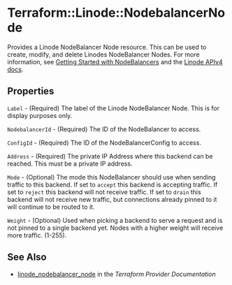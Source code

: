 # Terraform::Linode::NodebalancerNode

Provides a Linode NodeBalancer Node resource.  This can be used to create, modify, and delete Linodes NodeBalancer Nodes.
For more information, see [Getting Started with NodeBalancers](https://www.linode.com/docs/platform/nodebalancer/getting-started-with-nodebalancers/) and the [Linode APIv4 docs](https://developers.linode.com/api/v4#operation/createNodeBalancerNode).

## Properties

`Label` - (Required) The label of the Linode NodeBalancer Node. This is for display purposes only.

`NodebalancerId` - (Required) The ID of the NodeBalancer to access.

`ConfigId` - (Required) The ID of the NodeBalancerConfig to access.

`Address` - (Required) The private IP Address where this backend can be reached. This must be a private IP address.

`Mode` - (Optional) The mode this NodeBalancer should use when sending traffic to this backend. If set to `accept` this backend is accepting traffic. If set to `reject` this backend will not receive traffic. If set to `drain` this backend will not receive new traffic, but connections already pinned to it will continue to be routed to it.

`Weight` - (Optional) Used when picking a backend to serve a request and is not pinned to a single backend yet. Nodes with a higher weight will receive more traffic. (1-255).


## See Also

* [linode_nodebalancer_node](https://www.terraform.io/docs/providers/linode/r/nodebalancer_node.html) in the _Terraform Provider Documentation_